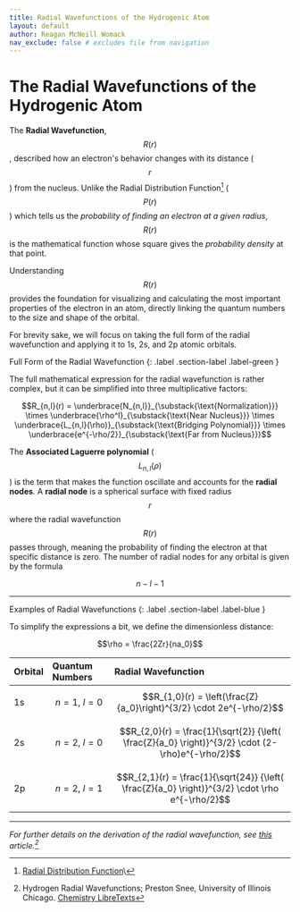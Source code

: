 ```yaml
---
title: Radial Wavefunctions of the Hydrogenic Atom
layout: default
author: Reagan McNeill Womack
nav_exclude: false # excludes file from navigation
---
```


# The Radial Wavefunctions of the Hydrogenic Atom
The **Radial Wavefunction**, $$R(r)$$, described how an electron's behavior changes with its distance ($$r$$) from the nucleus. Unlike the <span class="blue bold">Radial Distribution Function</span>[^1] ($$P(r)$$) which tells us the *probability of finding an electron at a given radius*, $$R(r)$$ is the mathematical function whose square gives the *probability density* at that point.

Understanding $$R(r)$$ provides the foundation for visualizing and calculating the most important properties of the electron in an atom, directly linking the quantum numbers to the size and shape of the orbital.

For brevity sake, we will focus on taking the full form of the radial wavefunction and applying it to 1s, 2s, and 2p atomic orbitals.

Full Form of the Radial Wavefunction
{: .label .section-label .label-green }

The full mathematical expression for the radial wavefunction is rather complex, but it can be simplified into three multiplicative factors:

$$R_{n,l}(r) = \underbrace{N_{n,l}}_{\substack{\text{Normalization}}} \times \underbrace{\rho^l}_{\substack{\text{Near Nucleus}}} \times \underbrace{L_{n,l}(\rho)}_{\substack{\text{Bridging Polynomial}}} \times \underbrace{e^{-\rho/2}}_{\substack{\text{Far from Nucleus}}}$$

The **Associated Laguerre polynomial** ($$L_{n,l}(\rho)$$) is the term that makes the function oscillate and accounts for the **radial nodes**. A **radial node** is a spherical surface with fixed radius $$r$$ where the radial wavefunction $$R(r)$$ passes through, meaning the probability of finding the electron at that specific distance is zero. The number of radial nodes for any orbital is given by the formula

$$n-l-1$$

<hr class="dashed blue">

Examples of Radial Wavefunctions
{: .label .section-label .label-blue }

To simplify the expressions a bit, we define the dimensionless distance:

$$\rho = \frac{2Zr}{na_0}$$

| **Orbital** | **Quantum Numbers** | **Radial Wavefunction** |
|:--- | :--- | :---|
| 1s | <span>$$n=1, \ l=0$$</span> | <span>$$R_{1,0}(r) = \left(\frac{Z}{a_0}\right)^{3/2} \cdot 2e^{-\rho/2}$$</span> |
| 2s | <span>$$n=2, \ l=0$$</span> | <span>$$R_{2,0}(r) = \frac{1}{\sqrt{2}} {\left( \frac{Z}{a_0} \right)}^{3/2} \cdot (2-\rho)e^{-\rho/2}$$</span> |
| 2p | <span>$$n=2, \ l=1$$</span> | <span>$$R_{2,1}(r) = \frac{1}{\sqrt{24}} {\left( \frac{Z}{a_0} \right)}^{3/2} \cdot \rho e^{-\rho/2}$$</span> |

---
<!--- add footnotes here --->
*For further details on the derivation of the radial wavefunction, see [this](https://chem.libretexts.org/Bookshelves/Physical_and_Theoretical_Chemistry_Textbook_Maps/Free_Energy_1e_(Snee)/15%3A_The_Hydrogen_Atom/15.03%3A_Hydrogen_Radial_Wavefunctions) article.[^2]*

[^1]: [Radial Distribution Function](../docs/radial-distribution-function.html)\
[^2]: Hydrogen Radial Wavefunctions; Preston Snee, University of Illinois Chicago. [Chemistry LibreTexts](https://chem.libretexts.org/Bookshelves/Physical_and_Theoretical_Chemistry_Textbook_Maps/Free_Energy_1e_(Snee)/15%3A_The_Hydrogen_Atom/15.03%3A_Hydrogen_Radial_Wavefunctions)
